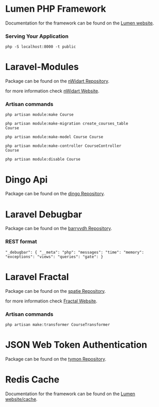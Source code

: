 # Lumen PHP Framework

Documentation for the framework can be found on the [Lumen website](http://lumen.laravel.com/docs).

### Serving Your Application

<code>php -S localhost:8000 -t public</code>

# Laravel-Modules

Package can be found on the [nWidart Repository](https://github.com/nWidart/laravel-modules).

for more information check [nWidart Website](https://nwidart.com/laravel-modules/v3/introduction).

### Artisan commands

<code>php artisan module:make Course</code>

<code>php artisan module:make-migration create_courses_table Course</code>

<code>php artisan module:make-model Course Course</code>

<code>php artisan module:make-controller CourseController Course</code>

<code>php artisan module:disable Course</code>

# Dingo Api

Package can be found on the [dingo Repository](https://github.com/dingo/api).

# Laravel Debugbar

Package can be found on the [barryvdh Repository](https://github.com/barryvdh/laravel-debugbar).

### REST format

<code>"_debugbar": {
        "__meta":
        "php":
        "messages":
        "time":
        "memory":
        "exceptions":
        "views":
        "queries":
        "gate":
        }
</code>

# Laravel Fractal

Package can be found on the [spatie Repository](https://github.com/spatie/laravel-fractal).

for more information check [Fractal Website](https://fractal.thephpleague.com/).

### Artisan commands

<code>php artisan make:transformer CourseTransformer</code>

# JSON Web Token Authentication

Package can be found on the [tymon Repository](https://github.com/tymondesigns/jwt-auth).

# Redis Cache

Documentation for the framework can be found on the [Lumen website/cache](https://lumen.laravel.com/docs/5.6/cache).
